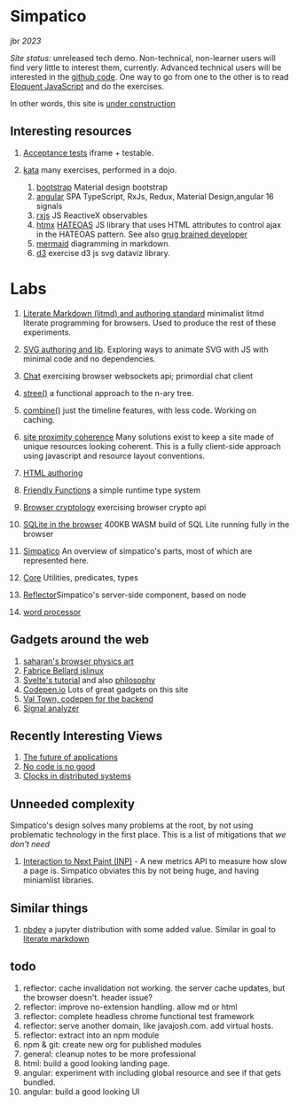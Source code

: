 Simpatico
=========

jbr *2023*

*Site status:* unreleased tech demo. Non-technical, non-learner users
will find very little to interest them, currently. Advanced technical
users will be interested in the [github
code](https://github.com/javajosh/simpatico). One way to go from one to
the other is to read [Eloquent
JavaScript](https://eloquentjavascript.net/) and do the exercises.

In other words, this site is [under
construction](http://textfiles.com/underconstruction/)

Interesting resources
---------------------

1.  [Acceptance tests](/acceptance) iframe + testable.

1.  [kata](/kata/) many exercises, performed in a dojo.
    1.  [bootstrap](/kata/bootstrap/index.html) Material design bootstrap
    1.  [angular](/kata/angular) SPA TypeScript, RxJs, Redux,  Material Design,angular 16 signals
    2.  [rxjs](/kata/rxjs/rxjs.md) JS ReactiveX observables
    3.  [htmx](/kata/htmx) [HATEOAS](https://en.wikipedia.org/wiki/HATEOAS) JS library that uses HTML attributes to control ajax in the HATEOAS pattern. See also [grug brained developer](https://grugbrain.dev/)
    4.  [mermaid](/kata/mermaid.html) diagramming in markdown.
    5.  [d3](/kata/d3) exercise d3 js svg dataviz library.

# Labs
1. [Literate Markdown (litmd) and authoring standard](/lit) minimalist litmd literate programming for browsers. Used to produce the rest of these experiments.
1. [SVG authoring and lib](/svg). Exploring ways to animate SVG with JS with minimal code and no dependencies.
1. [Chat](/chat) exercising browser websockets api; primordial chat client
1. [stree()](/stree3) a functional approach to the n-ary tree.
1. [combine()](/combine2) just the timeline features, with less code. Working on caching.
1. [site proximity coherence](/kata/proximity-coherence) Many solutions exist to keep a site made of unique resources looking coherent.
   This is a fully client-side approach using javascript and resource layout conventions.
1. [HTML authoring](/kata/html.html)
1. [Friendly Functions](/friendly) a simple runtime type system
1. [Browser cryptology](/crypto) exercising browser crypto api
1. [SQLite in the browser](/db/) 400KB WASM build of SQL Lite running fully in the browser
1. [Simpatico](/notes/simpatico) An overview of simpatico\'s parts, most of which are represented here.

1. [Core](/core) Utilities, predicates, types
1. [Reflector](/reflector)Simpatico\'s server-side component, based on node
1. [word processor](/wp)

Gadgets around the web
----------------------

1.  [saharan\'s browser physics art](https://oimo.io/works)
2.  [Fabrice Bellard
    jslinux](https://bellard.org/jslinux/vm.html?url=alpine-x86.cfg&mem=192)
3.  [Svelte\'s tutorial](https://svelte.dev/tutorial) and also
    [philosophy](https://svelte.dev/blog/frameworks-without-the-framework)
4.  [Codepen.io](https://codepen.io/) Lots of great gadgets on this site
5.  [Val Town, codepen for the
    backend](https://blog.val.town/blog/migrating-from-supabase)
6.  [Signal
    analyzer](https://cprimozic.net/blog/building-a-signal-analyzer-with-modern-web-tech/)

Recently Interesting Views
--------------------------

1.  [The future of
    applications](https://mikecann.co.uk/posts/the-future-of-applications)
2.  [No code is no
    good](https://jaylittle.com/post/view/2023/4/low-code-software-development-is-a-lie)
3.  [Clocks in distributed
    systems](https://www.exhypothesi.com/clocks-and-causality/)

Unneeded complexity
-------------------

Simpatico\'s design solves many problems at the root, by not using
problematic technology in the first place. This is a list of mitigations
that *we don\'t need*

1.  [Interaction to Next Paint (INP)](https://web.dev/inp/) - A new
    metrics API to measure how slow a page is. Simpatico obviates this
    by not being huge, and having miniamlist libraries.

Similar things
--------------

1.  [nbdev](https://nbdev.fast.ai/) a jupyter distribution with some
    added value. Similar in goal to [literate markdown](lit.md)

todo
----

1.  reflector: cache invalidation not working. the server cache updates,
    but the browser doesn\'t. header issue?
2.  reflector: improve no-extension handling. allow md or html
3.  reflector: complete headless chrome functional test framework
4.  reflector: serve another domain, like javajosh.com. add virtual
    hosts.
5.  reflector: extract into an npm module
6.  npm & git: create new org for published modules
7.  general: cleanup notes to be more professional
8.  html: build a good looking landing page.
9.  angular: experiment with including global resource and see if that
    gets bundled.
10. angular: build a good looking UI
